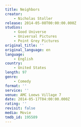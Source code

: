 ```yaml
---
title: Neighbors
creator:
    - Nicholas Stoller
release: 2014-05-08T00:00:00.000Z
studios:
    - Good Universe
    - Universal Pictures
    - Point Grey Pictures
original_title: ''
original_language: en
language:
    - English
country:
    - United States
length: 97
genre:
    - Comedy
format: ''
service: ''
venue: AMC Loews Village 7
date: 2014-05-17T04:00:00.000Z
rating: ''
revisit: false
media: Movie
tmdb_id: 195589
---
```



